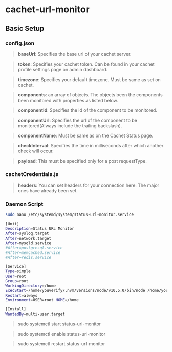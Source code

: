 # cachet-url-monitor

Basic Setup
-----------
### config.json

 > __baseUrl__: Specifies the base url of your cachet server.

 > __token__: Specifies your cachet token. Can be found in your cachet profile settings page on admin dashboard.

 > __timezone__: Specifies your default timezone. Must be same as set on cachet.

 > __components__: an array of objects. The objects been the components been monitored with properties as listed below.

 > __componentId__: Specifies the id of the component to be monitored.

 > __componentUrl__: Specifies the url of the component to be monitored(Always include the trailing backslash).

 > __componentName__: Must be same as on the Cachet Status page.

 > __checkInterval__: Specifies the time in milliseconds after which another check will occur.

 > __payload__: This must be specified only for a post requestType.
 

 ### cachetCredentials.js
 > __headers__: You can set headers for your connection here. The major ones have already been set.

### Daemon Script

```bash
sudo nano /etc/systemd/system/status-url-monitor.service

[Unit]
Description=Status URL Monitor
After=syslog.target
After=network.target
After=mysqld.service
#After=postgresql.service
#After=memcached.service
#After=redis.service

[Service]
Type=simple
User=root
Group=root
WorkingDirectory=/home
ExecStart=/home/youverify/.nvm/versions/node/v10.5.0/bin/node /home/youverify/www/cachet-url-monitor/index.js
Restart=always
Environment=USER=root HOME=/home

[Install]
WantedBy=multi-user.target
```

> sudo systemctl start status-url-monitor

> sudo systemctl enable status-url-monitor

> sudo systemctl restart status-url-monitor

